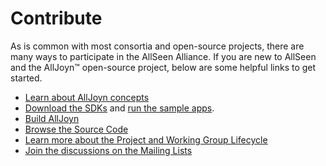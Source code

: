 # Contribute

As is common with most consortia and open-source projects, there 
are many ways to participate in the AllSeen Alliance. If you are 
new to AllSeen and the AllJoyn&trade; open-source project, below are some 
helpful links to get started.

* [Learn about AllJoyn concepts][learn]
* [Download the SDKs][download] and [run the sample apps][run-sample-apps].
* [Build AllJoyn][build]
* [Browse the Source Code][source-code]
* [Learn more about the Project and Working Group Lifecycle][lifecycle]
* [Join the discussions on the Mailing Lists][mailing-lists]

[learn]: /learn
[download]: /download
[run-sample-apps]: /develop/run-sample-apps
[build]: /develop/building
[source-code]: https://git.allseenalliance.org/gerrit/#/admin/projects/
[lifecycle]: /contribute/project-lifecycle
[mailing-lists]: https://lists.allseenalliance.org/
